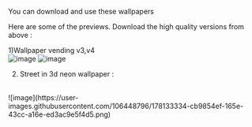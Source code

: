 You can download and use these wallpapers


Here are some of the previews. Download the high quality versions from above :

1)Wallpaper vending v3,v4
<br>
![image](https://user-images.githubusercontent.com/106448796/178131680-a7f90f85-b1ac-4cda-bf65-8732c8c3f778.png)
![image](https://user-images.githubusercontent.com/106448796/178131692-e07bc723-2522-4830-8d8b-6b8a526b2fb3.png)

2) Street in 3d neon wallpaper :
<br>
![image](https://user-images.githubusercontent.com/106448796/178133334-cb9854ef-165e-43cc-a16e-ed3ac9e5f4d5.png)

